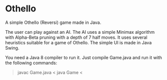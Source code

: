 # Othello
A simple Othello (Reversi) game made in Java.

 The user can play against an AI. The AI uses a simple Minimax algorithm with Alpha-Beta pruning with a depth of 7 half moves. It uses several heuristics suitable for a game of Othello. The simple UI is made in Java Swing.
 
 You need a Java 8 compiler to run it. Just compile Game.java and run it with the following commands:

> javac Game.java <
> java Game <
